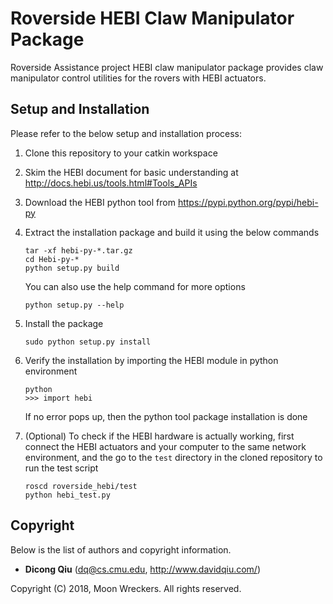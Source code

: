 # Roverside HEBI Claw Manipulator Package

Roverside Assistance project HEBI claw manipulator package provides claw
manipulator control utilities for the rovers with HEBI actuators.


## Setup and Installation

Please refer to the below setup and installation process:

1. Clone this repository to your catkin workspace

2. Skim the HEBI document for basic understanding at
   http://docs.hebi.us/tools.html#Tools_APIs

3. Download the HEBI python tool from https://pypi.python.org/pypi/hebi-py

4. Extract the installation package and build it using the below commands

   ```
   tar -xf hebi-py-*.tar.gz
   cd Hebi-py-*
   python setup.py build
   ```

   You can also use the help command for more options

   ```
   python setup.py --help
   ```

5. Install the package

   ```
   sudo python setup.py install
   ```

6. Verify the installation by importing the HEBI module in python
   environment

   ```
   python
   >>> import hebi
   ```

   If no error pops up, then the python tool package installation is done

7. (Optional) To check if the HEBI hardware is actually working, first
   connect the HEBI actuators and your computer to the same network
   environment, and the go to the `test` directory in the cloned repository
   to run the test script

   ```
   roscd roverside_hebi/test
   python hebi_test.py
   ```

## Copyright

Below is the list of authors and copyright information.

* __Dicong Qiu__ (dq@cs.cmu.edu, http://www.davidqiu.com/)

Copyright (C) 2018, Moon Wreckers. All rights reserved.
